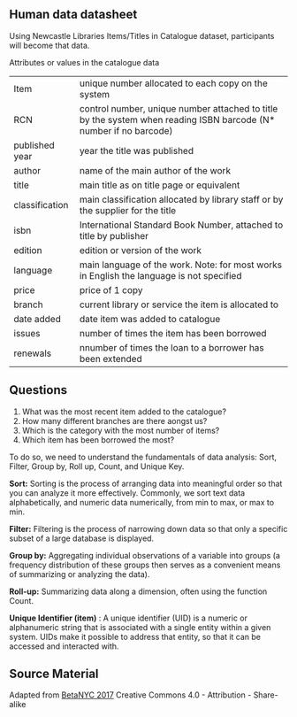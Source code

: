 ## Human data datasheet 

Using Newcastle Libraries Items/Titles in Catalogue dataset, participants will become that data.

Attributes or values in the catalogue data 

| | |
|:---------| :-------------|
| Item | unique number allocated to each copy on the system |
| RCN  | control number, unique number attached to title by the system when reading ISBN barcode (N* number if no barcode)|
| published year | year the title was published |
| author | name of the main author of the work |
| title | main title as on title page or equivalent |
| classification | main classification allocated by library staff or by the supplier for the title |
| isbn | International Standard Book Number, attached to title by publisher |
| edition | edition or version of the work |
| language | main language of the work. Note: for most works in English the language is not specified|
| price | price of 1 copy |
| branch |current library or service the item is allocated to |
| date added | date item was added to catalogue |
| issues | number of times the item has been borrowed |
| renewals | nnumber of times the loan to a borrower has been extended |

## Questions 

1. What was the most recent item added to the catalogue?
2. How many different branches are there aongst us?
3. Which is the category with the most number of items?
4. Which item has been borrowed the most? 


To do so, we need to understand the fundamentals of data analysis: Sort, Filter, Group by, Roll up, Count, and Unique Key.

**Sort:** Sorting is the process of arranging data into meaningful order so that you can analyze it more effectively. Commonly, we sort text data alphabetically, and numeric data numerically, from min to max, or max to min.

**Filter:** Filtering is the process of narrowing down data so that only a specific subset of a large database is displayed.

**Group by:** Aggregating individual observations of a variable into groups (a frequency distribution of these groups then serves as a convenient means of summarizing or analyzing the data).

**Roll-up:** Summarizing data along a dimension, often using the function Count.

**Unique Identifier (item)** : A unique identifier (UID) is a numeric or alphanumeric string that is associated with a single entity within a given system. UIDs make it possible to address that entity, so that it can be accessed and interacted with.

Source Material
---------------

Adapted from [BetaNYC 2017](http://bit.ly/opendata_offline) Creative Commons 4.0 - Attribution - Share-alike 




